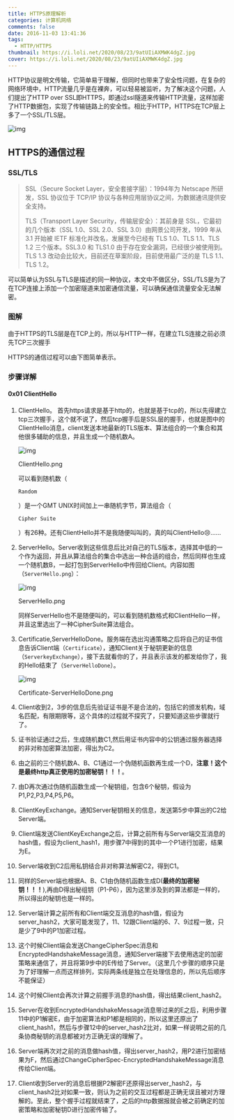 ```yaml
---
title: HTTPS原理解析
categories: 计算机网络
comments: false
date: 2016-11-03 13:41:36
tags:
  - HTTP/HTTPS
thumbnail: https://i.loli.net/2020/08/23/9atUIiAXMWK4dgZ.jpg
cover: https://i.loli.net/2020/08/23/9atUIiAXMWK4dgZ.jpg
---
```


HTTP协议是明文传输，它简单易于理解，但同时也带来了安全性问题，在复杂的网络环境中，HTTP流量几乎是在裸奔，可以轻易被监听，为了解决这个问题，人们提出了HTTP over SSL即HTTPS，即通过ssl隧道来传输HTTP流量，这样加密了HTTP数据包，实现了传输链路上的安全性。相比于HTTP，HTTPS在TCP层上多了一个SSL/TLS层。

![img](http://blog.upyun.com/wp-content/uploads/2017/03/httpvshttps.png)





## HTTPS的通信过程

### SSL/TLS

> SSL（Secure Socket Layer，安全套接字层）：1994年为 Netscape 所研发，SSL 协议位于 TCP/IP 协议与各种应用层协议之间，为数据通讯提供安全支持。
>
> TLS（Transport Layer Security，传输层安全）：其前身是 SSL，它最初的几个版本（SSL 1.0、SSL 2.0、SSL 3.0）由网景公司开发，1999 年从 3.1 开始被 IETF 标准化并改名，发展至今已经有 TLS 1.0、TLS 1.1、TLS 1.2 三个版本。SSL3.0 和 TLS1.0 由于存在安全漏洞，已经很少被使用到。TLS 1.3 改动会比较大，目前还在草案阶段，目前使用最广泛的是 TLS 1.1、TLS 1.2。

可以简单认为SSL与TLS是描述的同一种协议，本文中不做区分，SSL/TLS是为了在TCP连接上添加一个加密隧道来加密通信流量，可以确保通信流量安全无法解密。

### 图解

由于HTTPS的TLS层是在TCP上的，所以与HTTP一样，在建立TLS连接之前必须先TCP三次握手

HTTPS的通信过程可以由下图简单表示。



### 步骤详解

#### 0x01 ClientHello

1. ClientHello。 首先https请求是基于http的，也就是基于tcp的，所以先得建立tcp三次握手，这个就不说了，然后tcp握手后是SSL层的握手，也就是图中的ClientHello消息，client发送本地最新的TLS版本、算法组合的一个集合和其他很多辅助的信息，并且生成一个随机数A。



   ![img](https:////upload-images.jianshu.io/upload_images/2000804-900ab967d4c437d5.png?imageMogr2/auto-orient/strip%7CimageView2/2/w/1000)

   ClientHello.png

   可以看到随机数（

   ```
   Random
   ```

   ）是一个GMT UNIX时间加上一串随机字节，算法组合（

   ```
   Cipher Suite
   ```

   ）有26种。还有ClientHello并不是我随便叫叫的，真的叫ClientHello😢......

2. ServerHello。Server收到这些信息后比对自己的TLS版本，选择其中低的一个作为返回，并且从算法组合的集合中选出一种合适的组合，然后同样也生成一个随机数B，一起打包到ServerHello中传回给Client。内容如图（`ServerHello.png`）：



   ![img](https:////upload-images.jianshu.io/upload_images/2000804-84e576eff565ee07.png?imageMogr2/auto-orient/strip%7CimageView2/2/w/1000)

   ServerHello.png

   同样ServerHello也不是随便叫的，可以看到随机数格式和ClientHello一样，并且这里选出了一种CipherSuite算法组合。

3. Certificatie,ServerHelloDone。服务端在选出沟通策略之后将自己的证书信息告诉Client端（`Certificate`），通知Client关于秘钥更新的信息（`ServerkeyExchange`），接下去就看你的了，并且表示该发的都发给你了，我的Hello结束了（`ServerHelloDone`）。



   ![img](https:////upload-images.jianshu.io/upload_images/2000804-d472cf46f4216b0b.png?imageMogr2/auto-orient/strip%7CimageView2/2/w/1000)

   Certificate-ServerHelloDone.png

4. Client收到2，3步的信息后先验证证书是不是合法的，包括它的颁发机构，域名匹配，有限期限等，这个具体的过程就不探究了，只要知道这些步骤就行了。

5. 证书验证通过之后，生成随机数C1,然后用证书内容中的公钥通过服务器选择的非对称加密算法加密，得出为C2。

6. 由之前的三个随机数A、B、C1通过一个伪随机函数再生成一个D，**注意！这个是最终http真正使用的加密秘钥！！！**。

7. 由D再次通过伪随机函数生成一个秘钥组，包含6个秘钥，假设为P1,P2,P3,P4,P5,P6。

8. ClientKeyExchange。通知Server秘钥相关的信息，发送第5步中算出的C2给Server端。

9. Client端发送ClientKeyExchange之后，计算之前所有与Server端交互消息的hash值，假设为client_hash1，用步骤7中得到的其中一个P1进行加密，结果为E。

10. Server端收到C2后用私钥结合非对称算法解密C2，得到C1。

11. 同样的Server端也根据A、B、C1由伪随机函数生成D(**最终的加密秘钥！！！**),再由D得出秘组钥（P1-P6），因为这里涉及到的算法都是一样的，所以得出的秘钥也是一样的。

12. Server端计算之前所有和Client端交互消息的hash值，假设为server_hash2，大家可能发现了，11、12跟Client端的6、7、9过程一致，只是少了9中的P1加密过程。

13. 这个时候Client端会发送ChangeCipherSpec消息和EncryptedHandshakeMessage消息，通知Server端接下去使用选定的加密策略来通信了，并且将第9步中的E传给了Server。（这里几个步骤的顺序只是为了好理解一点而这样排列，实际两条线是独立在处理信息的，所以先后顺序不能保证）

14. 这个时候Client会再次计算之前握手消息的hash值，得出结果client_hash2。

15. Server在收到EncryptedHandshakeMessage消息带过来的E之后，利用步骤11中的P1解密E，由于加密算法和P1都是相同的，所以这里还原出了client_hash1，然后与步骤12中的server_hash2比对，如果一样说明之前的几条协商秘钥的消息都被对方正确无误的理解了。

16. Server端再次对之前的消息做hash值，得出server_hash2，用P2进行加密结果为F，然后通过ChangeCipherSpec-EncryptedHandshakeMessage消息传给Client端。

17. Client收到Server的消息后根据P2解密F还原得出server_hash2，与client_hash2比对如果一致，则认为之前的交互过程都是正确无误且被对方理解的。至此，整个握手过程就结束了，之后的http数据报就会被之前确定的加密策略和加密秘钥D进行加密传输了。



